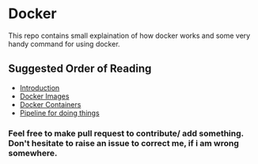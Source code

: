# Docker

This repo contains small explaination of how docker works and some very handy command for using docker.

## Suggested Order of Reading
- [Introduction](docker-intro.md)
- [Docker Images](images.md)
- [Docker Containers](containers.md)
- [Pipeline for doing things](pipeline.md)

### Feel free to make pull request to contribute/ add something. Don't hesitate to raise an issue to correct me, if i am wrong somewhere.

